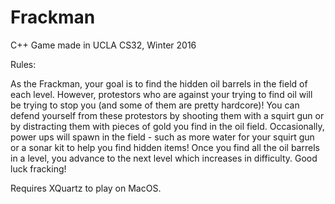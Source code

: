 # Frackman
C++ Game made in UCLA CS32, Winter 2016

Rules:

As the Frackman, your goal is to find the hidden oil barrels in the  field of each level. However, protestors who are against your trying to find oil will be trying to stop you (and some of them are pretty hardcore)! You can defend yourself from these protestors by shooting them with a squirt gun or by distracting them with pieces of gold you find in the oil field. Occasionally, power ups will spawn in the field - such as more water for your squirt gun or a sonar kit to help you find hidden items! Once you find all the oil barrels in a level, you advance to the next level which increases in difficulty. Good luck fracking!

Requires XQuartz to play on MacOS.